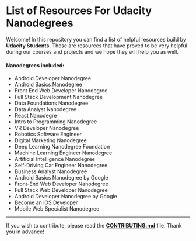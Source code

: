 # List of Resources For Udacity Nanodegrees

Welcome! In this repository you can find a list of helpful resources build by  **Udacity Students**. These are resources that have proved to be very helpful during our courses and projects and we hope they will help you as well.

#### Nanodegrees included:
- Android Developer Nanodegree
- Android Basics Nanodegree
- Front End Web Developer Nanodegree
- Full Stack Development Nanodegree
- Data Foundations Nanodegree
- Data Analyst Nanodegree 
- React Nanodegre
- Intro to Programming Nanodegree
- VR Developer Nanodegree
- Robotics Software Engineer
- Digital Marketing Nanodegree
- Deep Learning Nanodegree Foundation
- Machine Learning Engineer Nanodegree
- Artificial Intelligence Nanodegree
- Self-Driving Car Engineer Nanodegree
- Business Analyst Nanodegree
- Android Basics Nanodegree by Google
- Front-End Web Developer Nanodegree
- Full Stack Web Developer Nanodegree
- Android Developer Nanodegree by Google
- Become an iOS Developer
- Mobile Web Specialist Nanodegree

---

If you wish to contribute, please read the [**CONTRIBUTING.md**](CONTRIBUTING.md) file. Thank you in advance!
